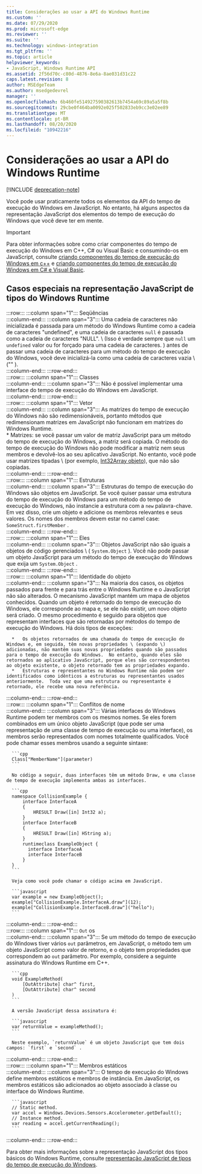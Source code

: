 ```yaml
---
title: Considerações ao usar a API do Windows Runtime
ms.custom: ''
ms.date: 07/29/2020
ms.prod: microsoft-edge
ms.reviewer: ''
ms.suite: ''
ms.technology: windows-integration
ms.tgt_pltfrm: ''
ms.topic: article
helpviewer_keywords:
- JavaScript, Windows Runtime API
ms.assetid: 2f56d70c-c80d-4876-8e6a-8ae031d31c22
caps.latest.revision: 8
author: MSEdgeTeam
ms.author: msedgedevrel
manager: ''
ms.openlocfilehash: 6b460fe514927590382613b7454a69c89a5a5f8b
ms.sourcegitcommit: 29cbe0f464ba0092e025f502833eb9cc3e02ee89
ms.translationtype: MT
ms.contentlocale: pt-BR
ms.lasthandoff: 08/20/2020
ms.locfileid: "10942216"
---
```

# Considerações ao usar a API do Windows Runtime  

[!INCLUDE [deprecation-note](../includes/legacy-edge-note.md)]  

Você pode usar praticamente todos os elementos da API do tempo de execução do Windows em JavaScript.  No entanto, há alguns aspectos da representação JavaScript dos elementos do tempo de execução do Windows que você deve ter em mente.  

> [!IMPORTANT]
> Para obter informações sobre como criar componentes do tempo de execução do Windows em C++, C# ou Visual Basic e consumindo-os em JavaScript, consulte [criando componentes do tempo de execução do Windows em c++][WindowsUwpComponentsCreatingCpp] e [criando componentes do tempo de execução do Windows em C# e Visual Basic][WindowsUwpComponentsCreatingCsharpVb].  

## Casos especiais na representação JavaScript de tipos do Windows Runtime  

:::row:::
   :::column span="1":::
      Seqüências  
   :::column-end:::
   :::column span="3":::
      Uma cadeia de caracteres não inicializada é passada para um método do Windows Runtime como a cadeia de caracteres "undefined", e uma cadeia de caracteres `null` é passada como a cadeia de caracteres "NULL".  \ (Isso é verdade sempre que `null` um `undefined` valor ou for forçado para uma cadeia de caracteres. \) antes de passar uma cadeia de caracteres para um método do tempo de execução do Windows, você deve inicializá-la como uma cadeia de caracteres vazia \ ("" \).  
   :::column-end:::
:::row-end:::  
:::row:::
   :::column span="1":::
      Classes  
   :::column-end:::
   :::column span="3":::
      Não é possível implementar uma interface do tempo de execução do Windows em JavaScript.  
   :::column-end:::
:::row-end:::  
:::row:::
   :::column span="1":::
      Vetor  
   :::column-end:::
   :::column span="3":::
      As matrizes do tempo de execução do Windows não são redimensionáveis, portanto métodos que redimensionam matrizes em JavaScript não funcionam em matrizes do Windows Runtime.  
      *   Matrizes: se você passar um valor de matriz JavaScript para um método do tempo de execução do Windows, a matriz será copiada.  O método do tempo de execução do Windows não pode modificar a matriz nem seus membros e devolvê-los ao seu aplicativo JavaScript.  No entanto, você pode usar matrizes tipadas \ (por exemplo, [Int32Array objeto][MDNInt32array]\), que não são copiadas.  
   :::column-end:::
:::row-end:::  
:::row:::
   :::column span="1":::
      Estruturas  
   :::column-end:::
   :::column span="3":::
      Estruturas do tempo de execução do Windows são objetos em JavaScript.  Se você quiser passar uma estrutura do tempo de execução do Windows para um método do tempo de execução do Windows, não instancie a estrutura com a `new` palavra-chave.  Em vez disso, crie um objeto e adicione os membros relevantes e seus valores.  Os nomes dos membros devem estar no camel case: `SomeStruct.firstMember` .  
   :::column-end:::
:::row-end:::  
:::row:::
   :::column span="1":::
      Eles  
   :::column-end:::
   :::column span="3":::
      Objetos JavaScript não são iguais a objetos de código gerenciados \ ( `System.Object` \).  Você não pode passar um objeto JavaScript para um método do tempo de execução do Windows que exija um `System.Object` .  
   :::column-end:::
:::row-end:::  
:::row:::
   :::column span="1":::
      Identidade do objeto  
   :::column-end:::
   :::column span="3":::
      Na maioria dos casos, os objetos passados para frente e para trás entre o Windows Runtime e o JavaScript não são alterados.  O mecanismo JavaScript mantém um mapa de objetos conhecidos.  Quando um objeto é retornado do tempo de execução do Windows, ele corresponde ao mapa e, se ele não existir, um novo objeto será criado.  O mesmo procedimento é seguido para objetos que representam interfaces que são retornadas por métodos do tempo de execução do Windows.  Há dois tipos de exceções:  
      
      *   Os objetos retornados de uma chamada do tempo de execução do Windows e, em seguida, têm novas propriedades \ (expando \) adicionadas, não mantêm suas novas propriedades quando são passados para o tempo de execução do Windows.  No entanto, quando eles são retornados ao aplicativo JavaScript, porque eles são correspondentes ao objeto existente, o objeto retornado tem as propriedades expando.  
      *   Estruturas e representantes no Windows Runtime não podem ser identificados como idênticos a estruturas ou representantes usados anteriormente.  Toda vez que uma estrutura ou representante é retornado, ele recebe uma nova referência.  
   :::column-end:::
:::row-end:::  
:::row:::
   :::column span="1":::
      Conflitos de nome  
   :::column-end:::
   :::column span="3":::
      Várias interfaces do Windows Runtime podem ter membros com os mesmos nomes.  Se eles forem combinados em um único objeto JavaScript (que pode ser uma representação de uma classe de tempo de execução ou uma interface), os membros serão representados com nomes totalmente qualificados.  Você pode chamar esses membros usando a seguinte sintaxe:  
      
      ```cpp
      Class["MemberName"](parameter)
      ```  
      
      No código a seguir, duas interfaces têm um método Draw, e uma classe de tempo de execução implementa ambas as interfaces.  
      
      ```cpp
      namespace CollisionExample {
          interface InterfaceA
          {
              HRESULT Draw([in] Int32 a);
          }
          interface InterfaceB
          {
              HRESULT Draw([in] HString a);
          }
          runtimeclass ExampleObject {
            interface InterfaceA
            interface InterfaceB
          }
      }
      ```  
      
      Veja como você pode chamar o código acima em JavaScript.  
      
      ```javascript
      var example = new ExampleObject();
      example["CollisionExample.InterfaceA.draw"](12);
      example["CollisionExample.InterfaceB.draw"]("hello");
      ```  
   :::column-end:::
:::row-end:::  
:::row:::
   :::column span="1":::
      `Out` os  
   :::column-end:::
   :::column span="3":::
      Se um método do tempo de execução do Windows tiver vários `out` parâmetros, em JavaScript, o método tem um objeto JavaScript como valor de retorno, e o objeto tem propriedades que correspondem ao `out` parâmetro.  Por exemplo, considere a seguinte assinatura do Windows Runtime em C++.  
      
      ```cpp
      void ExampleMethod(
          [OutAttribute] char^ first,
          [OutAttribute] char^ second
      )
      ```  
      
      A versão JavaScript dessa assinatura é:  
      
      ```javascript
      var returnValue = exampleMethod();
      ```  
      
      Neste exemplo, `returnValue` é um objeto JavaScript que tem dois campos: `first` e `second` .  
   :::column-end:::
:::row-end:::  
:::row:::
   :::column span="1":::
      Membros estáticos  
   :::column-end:::
   :::column span="3":::
      O tempo de execução do Windows define membros estáticos e membros de instância.  Em JavaScript, os membros estáticos são adicionados ao objeto associado à classe ou interface do Windows Runtime.  
      
      ```javascript
      // Static method.
      var accel = Windows.Devices.Sensors.Accelerometer.getDefault();
      // Instance method.
      var reading = accel.getCurrentReading();
      ```  
   :::column-end:::
:::row-end:::  
    
Para obter mais informações sobre a representação JavaScript dos tipos básicos do Windows Runtime, consulte [representação JavaScript de tipos do tempo de execução do Windows][WindowsRuntimeJavascriptTypes].  

<!-- links -->  
 
[WindowsRuntimeJavascriptTypes]: ./javascript-representation-of-windows-runtime-types.md "Representação JavaScript de tipos do Windows Runtime | Documentos da Microsoft"

[WindowsUwpComponentsCreatingCpp]: /windows/uwp/winrt-components/creating-windows-runtime-components-in-cpp "Componentes do tempo de execução do Windows com C++/CX | Documentos da Microsoft"  
[WindowsUwpComponentsCreatingCsharpVb]: /windows/uwp/winrt-components/creating-windows-runtime-components-in-csharp-and-visual-basic "Componentes do tempo de execução do Windows com C# e Visual Basic | Documentos da Microsoft"  

[MDNInt32array]: https://developer.mozilla.org/docs/Web/JavaScript/Reference/Global_Objects/Int32Array "Int32Array | MDN"  